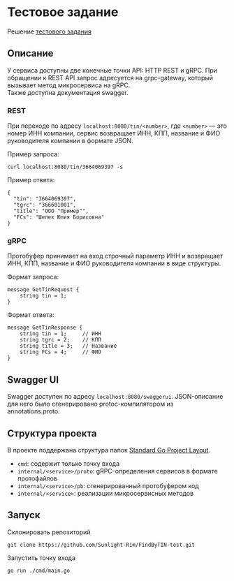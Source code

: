 # Тестовое задание

Решение [тестового задания](https://gist.github.com/foxcpp/0fdf9bad8504fa803e73406bbeffadb3)

## Описание

У сервиса доступны две конечные точки API: HTTP REST и gRPC. При обращении к REST API запрос адресуется на grpc-gateway, который вызывает метод микросервиса на gRPC. \
Также доступна документация swagger.

### REST

При переходе по адресу `localhost:8080/tin/<number>`, где `<number>` — это номер ИНН компании, сервис возвращает ИНН, КПП, название и ФИО руководителя компании в формате JSON.

Пример запроса:
```
curl localhost:8080/tin/3664069397 -s
```
Пример ответа:
```
{
  "tin": "3664069397",
  "tgrc": "366601001",
  "title": "ООО "Пример"",
  "FCs": "Шелех Юлия Борисовна"
}
```

### gRPC

Протобуфер принимает на вход строчный параметр ИНН и возвращает ИНН, КПП, название и ФИО руководителя компании в виде структуры.

Формат запроса:
```
message GetTinRequest {
    string tin = 1;
}
```
Формат ответа:
```
message GetTinResponse {
    string tin = 1;     // ИНН
    string tgrc = 2;    // КПП
    string title = 3;   // Название
    string FCs = 4;     // ФИО
}
```

## Swagger UI

Swagger доступен по адресу `localhost:8080/swaggerui`. JSON-описание для него было сгенерировано protoc-компилятором из annotations.proto.

## Структура проекта

В проекте поддержана структура папок [Standard Go Project Layout](https://github.com/golang-standards/project-layout).

- `cmd`: содержит только точку входа
- `internal/<service>/proto`: gRPC-определения сервисов в формате протофайлов
- `internal/<service>/pb`: сгенерированный протобуфером код
- `internal/<service>`: реализации микросервисных методов

## Запуск

Склонировать репозиторий
```
git clone https://github.com/Sunlight-Rim/FindByTIN-test.git
```
Запустить точку входа
```
go run ./cmd/main.go
```